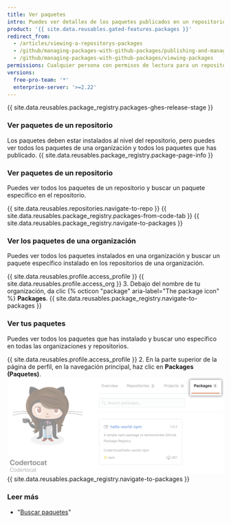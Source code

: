 ```yaml
---
title: Ver paquetes
intro: Puedes ver detalles de los paquetes publicados en un repositorio y acotar los resultados por organización o por usuario.
product: '{{ site.data.reusables.gated-features.packages }}'
redirect_from:
  - /articles/viewing-a-repositorys-packages
  - /github/managing-packages-with-github-packages/publishing-and-managing-packages/viewing-a-repositorys-packages
  - /github/managing-packages-with-github-packages/viewing-packages
permissions: Cualquier persona con permisos de lectura para un repositorio puede ver los paquetes del repositorio.
versions:
  free-pro-team: '*'
  enterprise-server: '>=2.22'
---
```


{{ site.data.reusables.package_registry.packages-ghes-release-stage }}

### Ver paquetes de un repositorio

Los paquetes deben estar instalados al nivel del repositorio, pero puedes ver todos los paquetes de una organización y todos los paquetes que has publicado. {{ site.data.reusables.package_registry.package-page-info }}

### Ver paquetes de un repositorio

Puedes ver todos los paquetes de un repositorio y buscar un paquete específico en el repositorio.

{{ site.data.reusables.repositories.navigate-to-repo }}
{{ site.data.reusables.package_registry.packages-from-code-tab }}
{{ site.data.reusables.package_registry.navigate-to-packages }}

### Ver los paquetes de una organización

Puedes ver todos los paquetes instalados en una organización y buscar un paquete específico instalado en los repositorios de una organización.

{{ site.data.reusables.profile.access_profile }}
{{ site.data.reusables.profile.access_org }}
3. Debajo del nombre de tu organización, da clic
{% octicon "package" aria-label="The package icon" %} **Packages**.
{{ site.data.reusables.package_registry.navigate-to-packages }}

### Ver tus paquetes

Puedes ver todos los paquetes que has instalado y buscar uno específico en todas las organizaciones y repositorios.

{{ site.data.reusables.profile.access_profile }}
2. En la parte superior de la página de perfil, en la navegación principal, haz clic en **Packages (Paquetes)**. ![Pestaña Project (Proyecto)](/assets/images/help/package-registry/user-packages-tab.png)
{{ site.data.reusables.package_registry.navigate-to-packages }}

### Leer más

- "[Buscar paquetes](/github/searching-for-information-on-github/searching-for-packages)"
